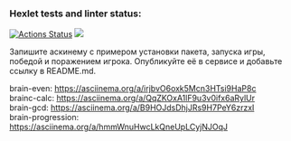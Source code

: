 ### Hexlet tests and linter status:
[![Actions Status](https://github.com/desumeow/frontend-project-44/workflows/hexlet-check/badge.svg)](https://github.com/desumeow/frontend-project-44/actions)
<a href="https://codeclimate.com/github/desumeow/frontend-project-44/maintainability"><img src="https://api.codeclimate.com/v1/badges/ec7f1594a6425b14c7e7/maintainability" /></a>

Запишите аскинему с примером установки пакета, запуска игры, победой и поражением игрока. Опубликуйте её в сервисе и добавьте ссылку в README.md.

brain-even: https://asciinema.org/a/irjbvO6oxk5Mcn3HTsi9HaP8c <br>
brainc-calc: https://asciinema.org/a/QqZKOxA1lF9u3v0ifx6aRylUr <br>
brain-gcd: https://asciinema.org/a/B9HOJdsDhjJRs9H7PeY6zrzxI <br>
brain-progression: https://asciinema.org/a/hmmWnuHwcLkQneUpLCyjNJOqJ